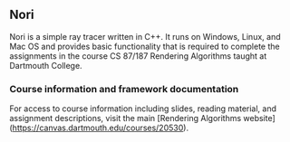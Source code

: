 ## Nori

Nori is a simple ray tracer written in C++. It runs on Windows, Linux, and Mac OS and provides basic functionality that is required to complete the assignments in the course CS 87/187 Rendering Algorithms taught at Dartmouth College.

### Course information and framework documentation

For access to course information including slides, reading material, and assignment descriptions, visit the main [Rendering Algorithms website] (https://canvas.dartmouth.edu/courses/20530).